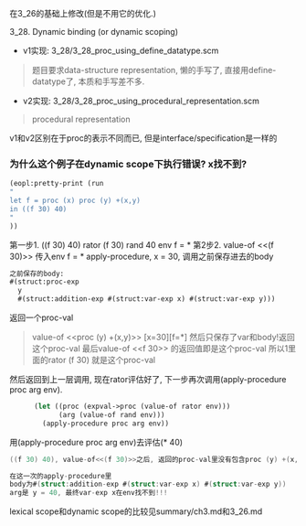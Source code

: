 在3_26的基础上修改(但是不用它的优化.)

3_28. Dynamic binding (or dynamic scoping)

* v1实现: 3_28/3_28_proc_using_define_datatype.scm
> 题目要求data-structure representation, 懒的手写了, 直接用define-datatype了, 本质和手写差不多.

* v2实现: 3_28/3_28_proc_using_procedural_representation.scm
> procedural representation

v1和v2区别在于proc的表示不同而已, 但是interface/specification是一样的

### 为什么这个例子在dynamic scope下执行错误? x找不到?

```scheme
(eopl:pretty-print (run
"
let f = proc (x) proc (y) +(x,y)
in ((f 30) 40)
"
))
```

第一步1. ((f 30) 40)
rator (f 30)
rand 40
env f = *
第2步2. value-of <<(f 30)>> 传入env f = *
apply-procedure, x = 30, 调用之前保存进去的body

```scheme
之前保存的body:
#(struct:proc-exp
  y
  #(struct:addition-exp #(struct:var-exp x) #(struct:var-exp y)))
```
返回一个proc-val
> value-of <<proc (y) +(x,y)>> [x=30][f=*]
> 然后只保存了var和body!返回这个proc-val
> 最后value-of <<f 30>> 的返回值即是这个proc-val
> 所以1里面的rator (f 30) 就是这个proc-val

然后返回到上一层调用, 现在rator评估好了, 下一步再次调用(apply-procedure proc arg env).
```scheme
      (let ((proc (expval->proc (value-of rator env)))
            (arg (value-of rand env)))
        (apply-procedure proc arg env))
```

用(apply-procedure proc arg env)去评估(* 40)

```C
((f 30) 40), value-of<<(f 30)>>之后, 返回的proc-val里没有包含proc (y) +(x, y)create time的env, 也即是没有包含x=30

在这一次的apply-procedure里
body为#(struct:addition-exp #(struct:var-exp x) #(struct:var-exp y))
arg是 y = 40, 最终var-exp x在env找不到!!!
```

lexical scope和dynamic scope的比较见summary/ch3.md和3_26.md